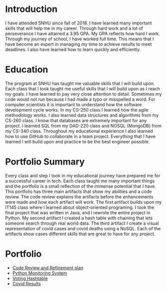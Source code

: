 # Introduction
I have attended SNHU since fall of 2018. I have learned many important skills that will help me in my career. Through hard work and a lot of perseverance I have attained a 3.95 GPA. My GPA reflects how hard I work. Through my journey of school, I have worked full time. This means that I have become an expert in managing my time to achieve results to meet deadlines. I also have learned how to learn quickly and efficiently.

# Education
The program at SNHU has taught me valuable skills that I will build upon. Each class that I took taught me useful skills that I will build upon as I reach my goals. I have learned to pay very close attention to detail. Sometimes my code would not run because I had made a typo or misspelled a word. For computer scientists it is important to understand how the software development cycle works. In my CS-250 class I learned how the agile methodology works. I also learned data structures and algorithms from my CS-260 class. I know that databases are extremely important for any project. I learned SQL from my DAD-220 class and NOSQL (MongoDB) from my CS-340 class. Throughout my educational experience I also learned how to use GitHub to collaborate in a team project. Everything that I have learned I will build upon and practice to be the best engineer possible.

# Portfolio Summary
Every class and step I took in my educational journey have prepared me for a successful career in tech. Each class taught me many important things and the portfolio is a small reflection of the immense potential that I have. This portfolio has three main artifacts that show my abilities and a code review. The code review explains the artifacts before the enhancements were made and how each artifact will work. The first artifact builds upon my IT145 class where I learned about object-oriented programing. I took the final project that was written in Java, and I rewrote the entire project in Python. My second artifact I created a hash table with chaining that lets someone search through real world data. The third artifact I create a visual representation of covid cases and covid deaths using a NoSQL.  Each of the artifacts show cases different skills that are great to have for any project. 

# Portfolio
- [Code Review and Refinement plan](https://willi9.github.io/CodeReview.html)
- [Python Monitoring System](https://willi9.github.io/PythonMonitoringSystem.html)
- [Voting Hashtable](https://willi9.github.io/VotingHashtable)
- [Covid Results](https://willi9.github.io/CovidResults)






